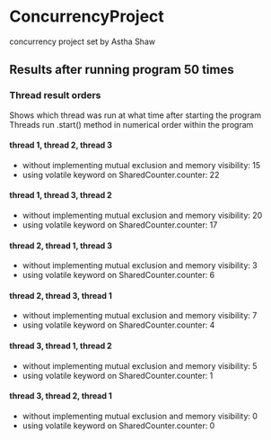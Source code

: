 # ConcurrencyProject
concurrency project set by Astha Shaw

## Results after running program 50 times

### Thread result orders
Shows which thread was run at what time after starting the program
Threads run .start() method in numerical order within the program

#### thread 1, thread 2, thread 3
* without implementing mutual exclusion and memory visibility: 15
* using volatile keyword on SharedCounter.counter: 22


#### thread 1, thread 3, thread 2
* without implementing mutual exclusion and memory visibility: 20
* using volatile keyword on SharedCounter.counter: 17


#### thread 2, thread 1, thread 3
* without implementing mutual exclusion and memory visibility: 3
* using volatile keyword on SharedCounter.counter: 6


#### thread 2, thread 3, thread 1
* without implementing mutual exclusion and memory visibility: 7
* using volatile keyword on SharedCounter.counter: 4


#### thread 3, thread 1, thread 2
* without implementing mutual exclusion and memory visibility: 5
* using volatile keyword on SharedCounter.counter: 1


#### thread 3, thread 2, thread 1
* without implementing mutual exclusion and memory visibility: 0
* using volatile keyword on SharedCounter.counter: 0
